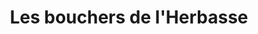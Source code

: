 ---
title: "Les bouchers de l'Herbasse"
url: /saint-donat-sur-lherbasse/les-bouchers-de-lherbasse/
shop: Metzgerei
---